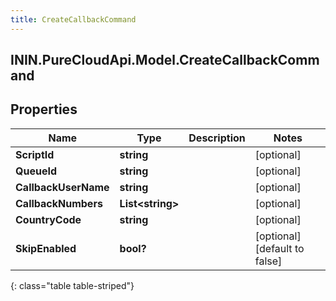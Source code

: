 ```yaml
---
title: CreateCallbackCommand
---
```

## ININ.PureCloudApi.Model.CreateCallbackCommand

## Properties

|Name | Type | Description | Notes|
|------------ | ------------- | ------------- | -------------|
| **ScriptId** | **string** |  | [optional] |
| **QueueId** | **string** |  | [optional] |
| **CallbackUserName** | **string** |  | [optional] |
| **CallbackNumbers** | **List&lt;string&gt;** |  | [optional] |
| **CountryCode** | **string** |  | [optional] |
| **SkipEnabled** | **bool?** |  | [optional] [default to false]|
{: class="table table-striped"}



